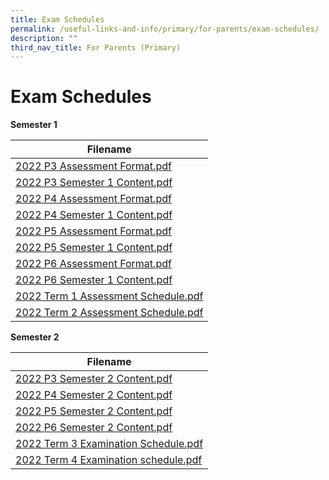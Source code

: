 ```yaml
---
title: Exam Schedules
permalink: /useful-links-and-info/primary/for-parents/exam-schedules/
description: ""
third_nav_title: For Parents (Primary)
---
```

# Exam Schedules

**Semester 1**

<table>
<thead>
  <tr>
    <th>Filename</th>
  </tr>
</thead>
<tbody>
  <tr>
    <td><a href="https://marisstellahigh.moe.edu.sg/qql/slot/u199/letters/Primary/2022/Exam%20Matters/2022%20P3%20Assessment%20Format.pdf">2022 P3 Assessment Format.pdf</a><br></td>
  </tr>
  <tr>
    <td><a href="https://marisstellahigh.moe.edu.sg/qql/slot/u199/letters/Primary/2022/Exam%20Matters/2022%20P3%20Semester%201%20Content.pdf">2022 P3 Semester 1 Content.pdf</a><br></td>
  </tr>
  <tr>
    <td><a href="https://marisstellahigh.moe.edu.sg/qql/slot/u199/letters/Primary/2022/Exam%20Matters/2022%20P4%20Assessment%20Format.pdf">2022 P4 Assessment Format.pdf</a><br></td>
  </tr>
  <tr>
    <td><a href="https://marisstellahigh.moe.edu.sg/qql/slot/u199/letters/Primary/2022/Exam%20Matters/2022%20P4%20Semester%201%20Content.pdf">2022 P4 Semester 1 Content.pdf</a><br></td>
  </tr>
  <tr>
    <td><a href="https://marisstellahigh.moe.edu.sg/qql/slot/u199/letters/Primary/2022/Exam%20Matters/2022%20P5%20Assessment%20Format.pdf">2022 P5 Assessment Format.pdf</a><br></td>
  </tr>
  <tr>
    <td><a href="https://marisstellahigh.moe.edu.sg/qql/slot/u199/letters/Primary/2022/Exam%20Matters/2022%20P5%20Semester%201%20Content.pdf">2022 P5 Semester 1 Content.pdf</a><br></td>
  </tr>
  <tr>
    <td><a href="https://marisstellahigh.moe.edu.sg/qql/slot/u199/letters/Primary/2022/Exam%20Matters/2022%20P6%20Assessment%20Format.pdf">2022 P6 Assessment Format.pdf</a><br></td>
  </tr>
  <tr>
    <td><a href="https://marisstellahigh.moe.edu.sg/qql/slot/u199/letters/Primary/2022/Exam%20Matters/2022%20P6%20Semester%201%20Content.pdf">2022 P6 Semester 1 Content.pdf</a><br></td>
  </tr>
  <tr>
    <td><a href="https://marisstellahigh.moe.edu.sg/qql/slot/u199/letters/Primary/2022/Exam%20Matters/2022%20Term%201%20Assessment%20Schedule.pdf">2022 Term 1 Assessment Schedule.pdf</a><br></td>
  </tr>
  <tr>
    <td><a href="https://marisstellahigh.moe.edu.sg/qql/slot/u199/letters/Primary/2022/Exam%20Matters/2022%20Term%202%20Assessment%20Schedule.pdf">2022 Term 2 Assessment Schedule.pdf</a></td>
  </tr>
</tbody>
</table>

**Semester 2**

<table>
<thead>
  <tr>
    <th>Filename</th>
  </tr>
</thead>
<tbody>
  <tr>
    <td><a href="https://marisstellahigh.moe.edu.sg/qql/slot/u590/2022%20P3%20Semester%202%20Content.pdf">2022 P3 Semester 2 Content.pdf</a><br></td>
  </tr>
  <tr>
    <td><a href="https://marisstellahigh.moe.edu.sg/qql/slot/u590/2022%20P4%20Semester%202%20Content.pdf">2022 P4 Semester 2 Content.pdf</a><br></td>
  </tr>
  <tr>
    <td><a href="https://marisstellahigh.moe.edu.sg/qql/slot/u590/2022%20P5%20Semester%202%20Content.pdf">2022 P5 Semester 2 Content.pdf</a><br></td>
  </tr>
  <tr>
    <td><a href="https://marisstellahigh.moe.edu.sg/qql/slot/u590/2022%20P6%20Semester%202%20Content.pdf">2022 P6 Semester 2 Content.pdf</a><br></td>
  </tr>
  <tr>
    <td><a href="https://marisstellahigh.moe.edu.sg/qql/slot/u590/2022%20Term%203%20Examination%20Schedule.pdf">2022 Term 3 Examination Schedule.pdf</a><br></td>
  </tr>
  <tr>
    <td><a href="https://marisstellahigh.moe.edu.sg/qql/slot/u590/2022%20Term%204%20Examination%20schedule.pdf">2022 Term 4 Examination schedule.pdf</a></td>
  </tr>
</tbody>
</table>